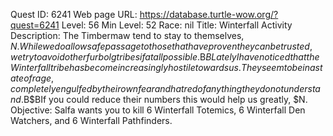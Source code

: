 Quest ID: 6241
Web page URL: https://database.turtle-wow.org/?quest=6241
Level: 56
Min Level: 52
Race: nil
Title: Winterfall Activity
Description: The Timbermaw tend to stay to themselves, $N. While we do allow safe passage to those that have proven they can be trusted, we try to avoid other furbolg tribes if at all possible.$B$BLately I have noticed that the Winterfall tribe has become increasingly hostile towards us. They seem to be in a state of rage, completely engulfed by their own fear and hatred of anything they do not understand.$B$BIf you could reduce their numbers this would help us greatly, $N.
Objective: Salfa wants you to kill 6 Winterfall Totemics, 6 Winterfall Den Watchers, and 6 Winterfall Pathfinders.
